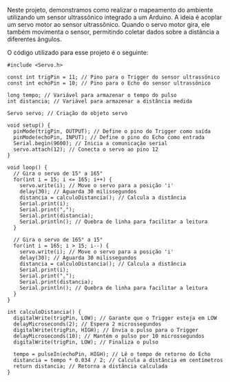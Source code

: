 Neste projeto, demonstramos como realizar o mapeamento do ambiente utilizando um sensor ultrassônico integrado a um Arduino. A ideia é acoplar um servo motor ao sensor ultrassônico. Quando o servo motor gira, ele também movimenta o sensor, permitindo coletar dados sobre a distância a diferentes ângulos.

O código utilizado para esse projeto é o seguinte:

```
#include <Servo.h>

const int trigPin = 11; // Pino para o Trigger do sensor ultrassônico
const int echoPin = 10; // Pino para o Echo do sensor ultrassônico

long tempo; // Variável para armazenar o tempo do pulso
int distancia; // Variável para armazenar a distância medida

Servo servo; // Criação do objeto servo

void setup() {
  pinMode(trigPin, OUTPUT); // Define o pino do Trigger como saída
  pinMode(echoPin, INPUT); // Define o pino do Echo como entrada
  Serial.begin(9600); // Inicia a comunicação serial
  servo.attach(12); // Conecta o servo ao pino 12
}

void loop() {
  // Gira o servo de 15° a 165°
  for(int i = 15; i <= 165; i++) {  
    servo.write(i); // Move o servo para a posição 'i'
    delay(30); // Aguarda 30 milissegundos
    distancia = calculoDistancia(); // Calcula a distância
    Serial.print(i); 
    Serial.print(","); 
    Serial.print(distancia); 
    Serial.println(); // Quebra de linha para facilitar a leitura
  }
  
  // Gira o servo de 165° a 15°
  for(int i = 165; i > 15; i--) {  
    servo.write(i); // Move o servo para a posição 'i'
    delay(30); // Aguarda 30 milissegundos
    distancia = calculoDistancia(); // Calcula a distância
    Serial.print(i);
    Serial.print(",");
    Serial.print(distancia);
    Serial.println(); // Quebra de linha para facilitar a leitura
  }
}

int calculoDistancia() { 
  digitalWrite(trigPin, LOW); // Garante que o Trigger esteja em LOW
  delayMicroseconds(2); // Espera 2 microssegundos
  digitalWrite(trigPin, HIGH); // Envia o pulso para o Trigger
  delayMicroseconds(10); // Mantém o pulso por 10 microssegundos
  digitalWrite(trigPin, LOW); // Finaliza o pulso

  tempo = pulseIn(echoPin, HIGH); // Lê o tempo de retorno do Echo
  distancia = tempo * 0.034 / 2; // Calcula a distância em centímetros
  return distancia; // Retorna a distância calculada
}

```
